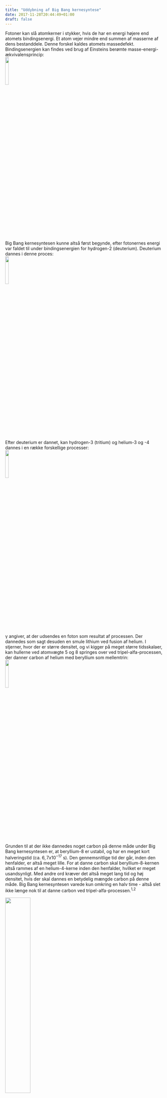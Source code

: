 ```yaml
---
title: "Uddybning af Big Bang kernesyntese"
date: 2017-11-28T20:44:49+01:00
draft: false
---
```


Fotoner kan slå atomkerner i stykker, hvis de har en energi højere end atomets bindingsenergi. Et atom vejer mindre end summen af masserne af dens bestanddele. Denne forskel kaldes atomets massedefekt. Bindingsenergien kan findes ved brug af Einsteins berømte masse-energi-ækvivalensprincip:
<br><img src="https://i.imgur.com/PclvyNB.png" style="width: 15%"></img><br>
Big Bang kernesyntesen kunne altså først begynde, efter fotonernes energi var faldet til under bindingsenergien for hydrogen-2 (deuterium). Deuterium dannes i denne proces:
<br><img src="https://i.imgur.com/sSy62GG.png" style="width: 15%"></img><br>
Efter deuterium er dannet, kan hydrogen-3 (tritium) og helium-3 og -4 dannes i en række forskellige processer:
<br><img src="https://i.imgur.com/uPKlqUF.png" style="width: 15%"></img><br>
γ angiver, at der udsendes en foton som resultat af processen.
Der dannedes som sagt desuden en smule lithium ved fusion af helium.
I stjerner, hvor der er større densitet, og vi kigger på meget større tidsskalaer, kan hullerne ved atomvægte 5 og 8 springes over ved tripel-alfa-processen, der danner carbon af helium med beryllium som mellemtrin:
<br><img src="https://i.imgur.com/FTlqQ6Y.png" style="width: 15%"></img><br>
Grunden til at der ikke dannedes noget carbon på denne måde under Big Bang kernesyntesen er, at beryllium-8 er ustabil, og har en meget kort halveringstid (ca. $6,7 x 10^{-17}$ s). Den gennemsnitlige tid der går, inden den henfalder, er altså meget lille. For at danne carbon skal beryllium-8-kernen altså rammes af en helium-4-kerne inden den henfalder, hvilket er meget usandsynligt. Med andre ord kræver det altså meget lang tid og høj densitet, hvis der skal dannes en betydelig mængde carbon på denne måde. Big Bang kernesyntesen varede kun omkring en halv time - altså slet ikke længe nok til at danne carbon ved tripel-alfa-processen.<sup>1,2</sup>

<div>
    <img src="https://i.imgur.com/cgnE4pb.png" style="width: 40%"></img>
    <p style="font-size: 12px">
        Illustration af tripel-alfa-processen.
    </p>
</div>

[1] http://www.astro.ucla.edu/~wright/BBNS.html
[2] Foundations of Astronomy, Michael A. Seeds & Dana E. Backman, s. 398-399


